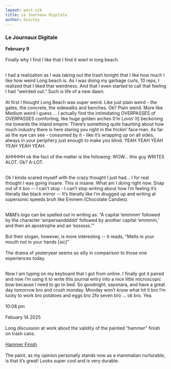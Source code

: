 ```yaml
---
layout: post.njk
title: Le Journaux Digitale     
author: Snivley
---
```


### Le Journaux Digitale

__February 9__
<br><br>
Finally why I find I like that I find it wierl in long beach. 
<br><br>

I had a realization as I was taking out the trash tonight that I like how much I like how weird Long beach is. As I was doing my garbage curls, 10 reps, I realized that I liked that weirdness. And that I even started to call that feeling I had “weirded out.” Such is life of a new dawn. 
<br><br>
At first I thought Long Beach was super weird. Like just plain weird - the gates, the concrete, the sidewalks and benches. Ok? Plain weird. More like Medium weird I guess … I actually find the intimidating OVERPASSES of OVERPASSES comforting, like huge golden arches (I’m Lovin’ It) beckoning me towards the inland empire.  There’s something quite haunting about how much industry there is here staring you right in the frickin’ face man. As far as the eye can see - consumed by it - like it’s wrapping up on all sides, always in your periphery just enough to make you blind. YEAH YEAH YEAH YEAH YEAH YEAH.
<br><br>
AHHHHH ok the fact of the matter is the following: WOW… this guy WRITES ALOT. Ok? A-LOT. 
<br><br>

Ok I kinda scared myself with the crazy thought I just had… I for real thought I was going insane. This is insane. What am I doing right now. Snap out of it bro -- I can’t stop - I can’t stop writing about how I’m feeling it’s literally like black mirror -- It’s literally like I’m drugged up and writing at supersonic speeds bruh like Eminem (Chocolate Candies).
<br><br>


M&M’s logo can be spelled out in writing as: “A capital ‘emmmm’ followed by the character ‘ampersanddddd’ followed by another capital ‘emmmm,’ and then an apostrophe and an ‘essssss.’”
<br><br>
But their slogan, however, is more interesting -- it reads, “Melts in your mouth not in your hands [sic]"
<br><br>
The drama of yesteryear seems so silly in comparison to those one experiences today.
<br><br>

Now I am typing on my keyboard that I got from online. I finally got it paired and now I’m using it to write this journal entry into a nice little microscopic bow because I need to go to bed. So goodnight, sayonara, and have a great day tomorrow bro and crush monday. Monday won’t know what hit it bro I’m lucky to work bro potatoes and eggs bro 2fo seven bro … ok bro. Yea.
<br><br>
10:08 pm
<br><br>
Febuary 14 2025
<br><br>
Long discussion at work about the validity of the painted “hammer” finish on trash cans.
<br><br>
[Hammer Finish](https://www.google.com/url?sa=i&url=https%3A%2F%2Fen.wikipedia.org%2Fwiki%2FHammer_paint&psig=AOvVaw2hm7RwgJK_zUsm86d2xqlh&ust=1739640972437000&source=images&cd=vfe&opi=89978449&ved=0CBcQjhxqFwoTCLDRleTZw4sDFQAAAAAdAAAAABAE)
<br><br>
The paint, as my opinion personally stands now as a mammalian nurturable, is that it’s great! Looks super cool and is very durable. 
<br><br>